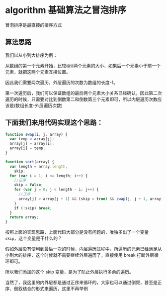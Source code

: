 # algorithm 基础算法之冒泡排序

冒泡排序是最直接的排序方式

## 算法思路

我们以从小到大排序为例：

从数组的第一个元素开始，比较`相邻`两个元素的大小，如果后一个元素小于前一个元素，就把这两个元素互换位置。

因此我们需要两次遍历，外层遍历的次数为数组的长度-1。

第一次遍历后，我们可以保证数组的最后两个元素大小关系已经确认，因此第二次遍历的时候，只需要对比到倒数第二和倒数第三个元素即可，所以内层遍历次数应该是(数组长度-外层遍历次数)

## 下面我们来用代码实现这个思路：

```js
function swap(i, j, array) {
  var temp = array[j];
  array[j] = array[i];
  array[i] = temp;
}

function sort(array) {
  var length = array.length,
    skip;
  for (var i = 1; i <= length; i++) {
    //正序
    skip = false;
    for (var j = 0; j < length - i; j++) {
      //正序
      array[j] > array[j + 1] && (skip = true) && swap(j, j + 1, array);
    }
    if (!skip) break;
  }
  return array;
}
```

按照上面的实现思路，上面代码大部分是没有问题的，唯独多出了一个变量`skip`，这个变量是干什么的？

假如外层没有便利到最后一次的时候，内层遍历过程中，所遍历的元素已经满足从小到大的排序，这个时候就不需要继续外层遍历了，直接使用 break 打断外层循环即可。

所以我们添加的这个 skip 变量，是为了防止外层执行多余的遍历。

当然了，我这里的内外层都是通过正序来循环的，大家也可以通过倒叙，甚至是正序、倒叙结合的形式来遍历，这里不再举例
